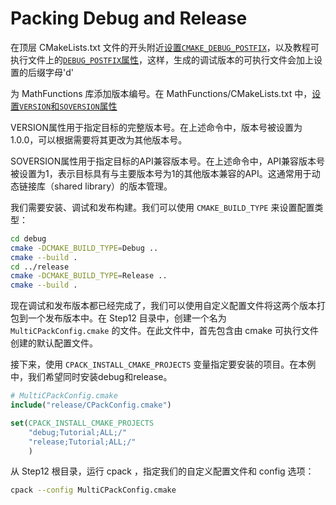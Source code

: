 # Packing Debug and Release  

在顶层 CMakeLists.txt 文件的开头附近[设置`CMAKE_DEBUG_POSTFIX`](./CMakeLists.txt#L6)，以及教程可执行文件上的[`DEBUG_POSTFIX`属性](./CMakeLists.txt#L42)，这样，生成的调试版本的可执行文件会加上设置的后缀字母'd'  

为 MathFunctions 库添加版本编号。在 MathFunctions/CMakeLists.txt 中，[设置`VERSION`和`SOVERSION`属性](./MathFunctions/CMakeLists.txt#L3-L4)  

VERSION属性用于指定目标的完整版本号。在上述命令中，版本号被设置为1.0.0，可以根据需要将其更改为其他版本号。  

SOVERSION属性用于指定目标的API兼容版本号。在上述命令中，API兼容版本号被设置为1，表示目标具有与主要版本号为1的其他版本兼容的API。这通常用于动态链接库（shared library）的版本管理。  

我们需要安装、调试和发布构建。我们可以使用 `CMAKE_BUILD_TYPE` 来设置配置类型：  

```bash
cd debug
cmake -DCMAKE_BUILD_TYPE=Debug ..
cmake --build .
cd ../release
cmake -DCMAKE_BUILD_TYPE=Release ..
cmake --build .
```

现在调试和发布版本都已经完成了，我们可以使用自定义配置文件将这两个版本打包到一个发布版本中。在 Step12 目录中，创建一个名为 `MultiCPackConfig.cmake` 的文件。在此文件中，首先包含由 cmake 可执行文件创建的默认配置文件。  

接下来，使用 `CPACK_INSTALL_CMAKE_PROJECTS` 变量指定要安装的项目。在本例中，我们希望同时安装debug和release。  

```cmake
# MultiCPackConfig.cmake
include("release/CPackConfig.cmake")

set(CPACK_INSTALL_CMAKE_PROJECTS
    "debug;Tutorial;ALL;/"
    "release;Tutorial;ALL;/"
    )
```

从 Step12 根目录，运行 cpack ，指定我们的自定义配置文件和 config 选项：  

```bash
cpack --config MultiCPackConfig.cmake
```
